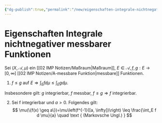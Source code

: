 ```yaml
---
{"dg-publish":true,"permalink":"/new/eigenschaften-integrale-nichtnegativer-messbarer-funktionen-1/"}
---
```


# Eigenschaften Integrale nichtnegativer messbarer Funktionen

Sei $(X, \mathcal{A}, \mu)$ ein [[02 IMP Notizen/Maßraum\|Maßraum]], $E \in \mathcal{A}, f, g: E \rightarrow[0, \infty]$ [[02 IMP Notizen/A-messbare Funktion\|messbare]] Funktionen.

1. $f \leq g$ auf $E \Rightarrow \int_E f d \mu \leq \int_E g d \mu$.

Insbesondere gilt:
$g$ integrierbar, $f$ messbar, $f \leq g \Longrightarrow f$ integrierbar.

2. Sei f integrierbar und $a>0$. Folgendes gilt:
$$
\mu(\{f(x) \geq a\})=\mu\left(f^{-1}([a, \infty])\right) \leq \frac{\int_E f d \mu}{a} \quad \text { (Markovsche Ungl.) }
$$

